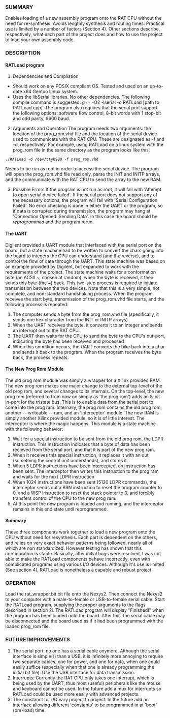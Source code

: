 ### SUMMARY
Enables loading of a new assembly program onto the RAT CPU without the need for re-synthesis. Avoids lengthly synthesis and routing times. Practical use is limited by a number of factors (Section 4). Other sections describe, respectively, what each part of the project does and how to use the project to load your own assembly code. 

### DESCRIPTION
#### RATLoad program
1. Dependencies and Compilation
* Should work on any POSIX compliant OS. Tested and used on an up-to-date x64 Gentoo Linux system.
* Uses the libSerial libraries. No other dependencies. The following compile command is suggested:
g++ -O2 -lserial -o RATLoad [path to RATLoad.cpp].
The program also requires that the serial port support the following options: software flow control, 8-bit words with 1 stop-bit and odd parity, 9600 baud.
      
2. Arguments and Operation
The program needs two arguments: the location of the prog_rom.vhd file and the location of the serial device used to communicate with the RAT CPU. These are designated as -f and -d, respectively. For example, using RATLoad on a linux system with the prog_rom file in the same directory as the program looks like this:
```
./RATLoad -d /dev/ttyUSB0 -f prog_rom.vhd
```
Needs to be run as root in order to access the serial device. The program will open the prog_rom.vhd file read only, parse the INIT and INITP arrays, and the communicate with the RAT CPU to send the array to the new RAM. 
      
3. Possible Errors
If the program is not run as root, it will fail with 'Attempt to open serial device failed'. If the serial port does not support any of the necessary options, the program will fail with 'Serial Configuration Failed'. No error checking is done in either the UART or the program, so if data is corrupted during transmission, the program may hang at 'Connection Opened: Sending Data'. In this case the board should be *reprogrammed* and the program rerun.

#### The UART
Digilent provided a UART module that interfaced with the serial port on the board, but a state machine had to be written to convert the chars going into the board to integers the CPU can understand (and the reverse), and to control the flow of data through the UART. This state machine was based on an example provided by Digilent, but expanded to work with the requirements of the project. The state machine waits for a conformation byte (an ACSII ~, chosen at random), when the byte is received, it then sends this byte (the ~) back. This two-step process is required to initiate transmission between the two devices. Note that this is a very simple, not complete, and non-standard handshaking process. When the program receives the start byte, transmission of the prog_rom.vhd file starts, and the following process is repeated:
1. The computer sends a byte from the prog_rom.vhd file (specifically, it sends one hex character from the INIT or INITP arrays) 
2. When the UART receives the byte, it converts it to an integer and sends an interrupt out to the RAT CPU. 
3. The UART then waits for the CPU to send the byte to the CPU's out-port, indicating the byte has been received and processed
4. When this condition occurs, the UART converts the bike back into a char and sends it back to the program. When the program receives the byte back, the process repeats. 
   
#### The New Prog Rom Module
The old prog rom module was simply a wrapper for a Xilinx provided RAM. The new prog rom makes one major change to the external top-level of the old prog rom, and several changes to its internals. On the top-level, the new prog rom (referred to from now on simply as 'the prog rom') adds an 8-bit in-port for the tristate bus. This is to enable data from the serial port to come into the prog ram. Internally, the prog rom contains the old prog rom, another -- writeable -- ram, and an 'interceptor' module. The new RAM is simply another Xilinx provided module, so it is of little interest. The interceptor is where the magic happens. This module is a state machine with the following behavior:
1. Wait for a special instruction to be sent from the old prog rom, the LDPR instruction. This instruction indicates that a byte of data has been recieved from the serial port, and that it is part of the new prog ram.
2. When it receives this special instruction, it replaces it with an out (something the control unit understands), and stores it. 
3. When 5 LDPR instructions have been intercepted, an instruction has been sent. The interceptor then writes this instruction to the prog ram and waits for the next LDPR instruction
4. When 1024 instructions have been sent (5120 LDPR commands), the interceptor sends out a BRN instruction to reset the program counter to 0, and a WSP instruction to reset the stack pointer to 0, and forcibly transfers control of the CPU to the new prog ram.
5. At this point the new program is loaded and running, and the interceptor remains in this end state until reprogrammed. 

#### Summary
These three components work together to load a new program onto the CPU without need for resynthesis. Each part is dependent on the others, and relies on very exact behavior patterns being followed, nearly all of which are non standardized. However testing has shown that this configuration is stable. Basically, after initial bugs were resolved, I was not able to make the RATLoad components behave incorrectly, even with complicated programs using various I/O devices. Although it's use is limited (See section 4), RATLoad is nonetheless a capable and robust project.

### OPERATION
Load the rat_wrapper.bit bit file onto the Nexys2. Then connect the Nexys2 to your computer with a male-to-female or USB-to-female serial cable. Start the RATLoad program, supplying the proper arguments to the flags described in section 2i. The RATLoad program will display "Finished!" when the program has been loaded onto the board. After this, the serial cable may be disconnected and the board used as if it had been programmed with the loaded prog_rom file. 

### FUTURE IMPROVEMENTS
1. The serial port: no one has a serial cable anymore. Although the serial interface is simple(r) than a USB, it is infinitely more annoying to require two separate cables, one for power, and one for data, when one could easily suffice (especially when that one is already programming the initial bit file). Use the USB interface for data transmission.
2. Interrupts: Currently the RAT CPU only takes one interrupt, which is being used by the UART, thus most (useful) peripherals like the mouse and keyboard cannot be used. In the future add a mux for interrupts so RATLoad could be used more easily with advanced projects.
3. The constanct for I/O vary project to project. In the future add an interface allowing different 'constants' to be programmed in at 'boot' (pre-load) time.
